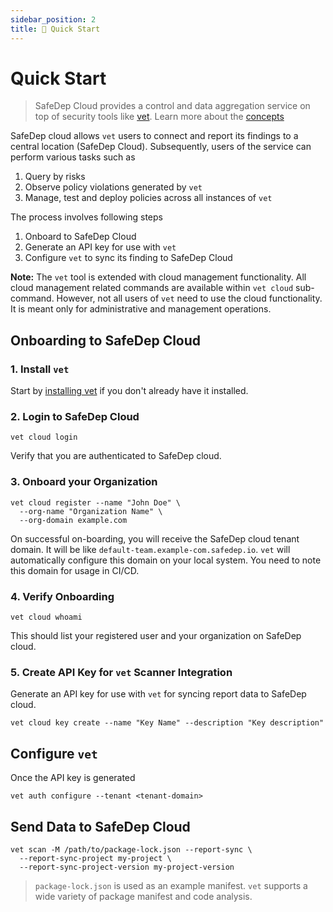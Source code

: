 ```yaml
---
sidebar_position: 2
title: 🚀 Quick Start
---
```


# Quick Start

> SafeDep Cloud provides a control and data aggregation service on top of security tools like [vet](https://github.com/safedep/vet). Learn more about the [concepts](concepts)

SafeDep cloud allows `vet` users to connect and report its findings to a central location (SafeDep Cloud). Subsequently, users of the service can perform various tasks such as

1. Query by risks
2. Observe policy violations generated by `vet`
3. Manage, test and deploy policies across all instances of `vet`

The process involves following steps

1. Onboard to SafeDep Cloud
2. Generate an API key for use with `vet`
3. Configure `vet` to sync its finding to SafeDep Cloud

**Note:** The `vet` tool is extended with cloud management functionality. All cloud management related commands are available within `vet cloud` sub-command. However, not all users of `vet` need to use the cloud functionality. It is meant only for administrative and management operations. 

## Onboarding to SafeDep Cloud

### 1. Install `vet`

Start by [installing vet](/quickstart) if you don't already have it installed.

### 2. Login to SafeDep Cloud

```shell
vet cloud login
```

Verify that you are authenticated to SafeDep cloud.

### 3. Onboard your Organization

```shell
vet cloud register --name "John Doe" \
  --org-name "Organization Name" \
  --org-domain example.com
```

On successful on-boarding, you will receive the SafeDep cloud tenant domain. It will be like `default-team.example-com.safedep.io`. `vet` will automatically configure this domain on your local system. You need to note this domain for usage in CI/CD.

### 4. Verify Onboarding

```shell
vet cloud whoami
```

This should list your registered user and your organization on SafeDep cloud.

### 5. Create API Key for `vet` Scanner Integration

Generate an API key for use with `vet` for syncing report data to SafeDep cloud.

```shell
vet cloud key create --name "Key Name" --description "Key description"
```

## Configure `vet`

Once the API key is generated

```shell
vet auth configure --tenant <tenant-domain>
```

## Send Data to SafeDep Cloud

```shell
vet scan -M /path/to/package-lock.json --report-sync \
  --report-sync-project my-project \
  --report-sync-project-version my-project-version
```

> `package-lock.json` is used as an example manifest. `vet` supports a wide variety of package manifest and code analysis.